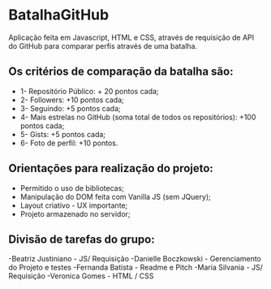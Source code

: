 # BatalhaGitHub

Aplicação feita em Javascript, HTML e CSS, através de requisição de API do GitHub para comparar perfis através de uma batalha. 

## Os critérios de comparação da batalha são: 
- 1- Repositório Público: + 20 pontos cada;
- 2- Followers: +10 pontos cada;
- 3- Seguindo: +5 pontos cada;
- 4- Mais estrelas no GitHub (soma total de todos os repositórios): +100 pontos cada;
- 5- Gists: +5 pontos cada;
- 6- Foto de perfil: +10 pontos.


## Orientações para realização do projeto: 
- Permitido o uso de bibliotecas;
- Manipulação do DOM feita com Vanilla JS (sem JQuery);
- Layout criativo - UX importante;
- Projeto armazenado no servidor;


## Divisão de tarefas do grupo: 
-Beatriz Justiniano - JS/ Requisição
-Danielle Boczkowski - Gerenciamento do Projeto e testes
-Fernanda Batista - Readme e Pitch
-Maria Silvania - JS/ Requisição
-Veronica Gomes - HTML / CSS
